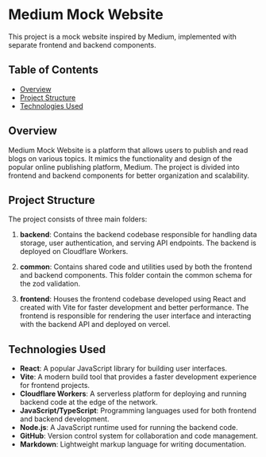 # Medium Mock Website 
This project is a mock website inspired by Medium, implemented with separate frontend and backend components.

## Table of Contents
- [Overview](#overview)
- [Project Structure](#project-structure)
- [Technologies Used](#technologies-used)


## Overview

Medium Mock Website is a platform that allows users to publish and read blogs on various topics. 
It mimics the functionality and design of the popular online publishing platform, Medium. The project is divided into frontend and backend components for better organization and scalability.

## Project Structure

The project consists of three main folders:

1. **backend**: Contains the backend codebase responsible for handling data storage, user authentication, and serving API endpoints. The backend is deployed on Cloudflare Workers.

2. **common**: Contains shared code and utilities used by both the frontend and backend components. This folder contain the common schema for the zod validation.

3. **frontend**: Houses the frontend codebase developed using React and created with Vite for faster development and better performance. The frontend is responsible for rendering the user interface and interacting with the backend API and deployed on vercel.

## Technologies Used

- **React**: A popular JavaScript library for building user interfaces.
- **Vite**: A modern build tool that provides a faster development experience for frontend projects.
- **Cloudflare Workers**: A serverless platform for deploying and running backend code at the edge of the network.
- **JavaScript/TypeScript**: Programming languages used for both frontend and backend development.
- **Node.js**: A JavaScript runtime used for running the backend code.
- **GitHub**: Version control system for collaboration and code management.
- **Markdown**: Lightweight markup language for writing documentation.
